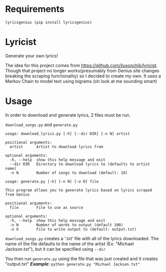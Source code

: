 
# Requirements
`lyricsgenius (pip install lyricsgenius)`


# Lyricist
Generate your own lyrics!

The idea for this project comes from https://github.com/iluxonchik/lyricist. Though that project no longer works(presumably from Genius site changes breaking the scraping functionality) so I decided to create my own. It uses a Markov Chain to model text using bigrams (oh look at me sounding smart)

# Usage

In order to download and generate lyrics, 2 files must be run.

`download_songs.py`
and
`generate.py`

```
usage: download_lyrics.py [-h] [--dir DIR] [-n N] artist

positional arguments:
  artist      Artist to download lyrics from

optional arguments:
  -h, --help  show this help message and exit
  --dir DIR   Directory to download lyrics to (defaults to artist name)
  -n N        Number of songs to download (default: 10)
```
```
usage: generate.py [-h] [-n N] [-o O] file

This program allows you to generate lyrics based on lyrics scraped from Genius

positional arguments:
  file        File to use as source

optional arguments:
  -h, --help  show this help message and exit
  -n N        Number of words to output (default 100)
  -o O        File to write output to (default: output.txt)
```

``download_songs.py`` creates a '.txt' file with all of the lyrics downloaded.
The name of the file defaults to the name of the artist (Ex: "Michael Jackson.txt"), but it can be specified using ``--dir``

You then run ``generate.py`` using the file that was just created and it creates "output.txt"
***Example***: ``python generate.py "Michael Jackson.txt"``
